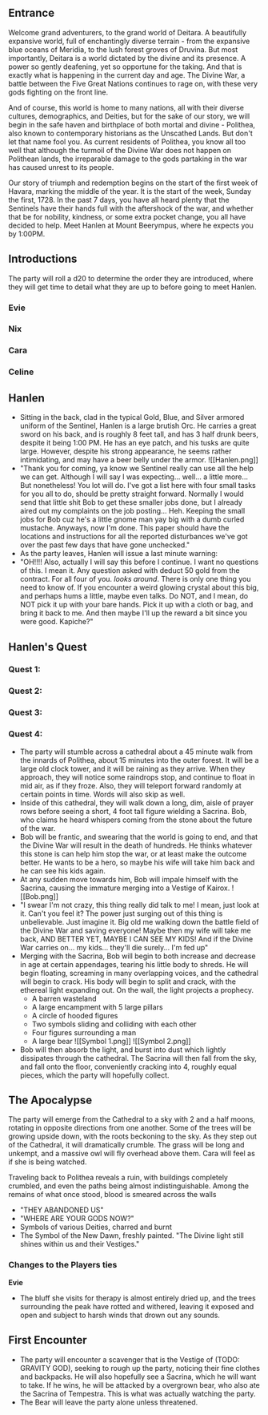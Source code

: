## Entrance
Welcome grand adventurers, to the grand world of Deitara. A beautifully expansive world, full of enchantingly diverse terrain - from the expansive blue oceans of Meridia, to the lush forest groves of Druvina. But most importantly, Deitara is a world dictated by the divine and its presence. A power so gently deafening, yet so opportune for the taking. And that is exactly what is happening in the current day and age. The Divine War, a battle between the Five Great Nations continues to rage on, with these very gods fighting on the front line.

And of course, this world is home to many nations, all with their diverse cultures, demographics, and Deities, but for the sake of our story, we will begin in the safe haven and birthplace of both mortal and divine - Polithea, also known to contemporary historians as the Unscathed Lands. But don't let that name fool you. As current residents of Polithea, you know all too well that although the turmoil of the Divine War does not happen on Polithean lands, the irreparable damage to the gods partaking in the war has caused unrest to its people.

Our story of triumph and redemption begins on the start of the first week of Havara, marking the middle of the year. It is the start of the week, Sunday the first, 1728. In the past 7 days, you have all heard plenty that the Sentinels have their hands full with the aftershock of the war, and whether that be for nobility, kindness, or some extra pocket change, you all have decided to help. Meet Hanlen at Mount Beerympus, where he expects you by 1:00PM.


## Introductions
The party will roll a d20 to determine the order they are introduced, where they will get time to detail what they are up to before going to meet Hanlen.
### Evie
### Nix
### Cara
### Celine

## Hanlen
- Sitting in the back, clad in the typical Gold, Blue, and Silver armored uniform of the Sentinel, Hanlen is a large brutish Orc. He carries a great sword on his back, and is roughly 8 feet tall, and has 3 half drunk beers, despite it being 1:00 PM. He has an eye patch, and his tusks are quite large. However, despite his strong appearance, he seems rather intimidating, and may have a beer belly under the armor.
![[Hanlen.png]]
- "Thank you for coming, ya know we Sentinel really can use all the help we can get. Although I will say I was expecting... well... a little more... But nonetheless! You lot will do. I've got a list here with four small tasks for you all to do, should be pretty straight forward. Normally I would send that little shit Bob to get these smaller jobs done, but I already aired out my complaints on the job posting... Heh. Keeping the small jobs for Bob cuz he's a little gnome man yay big with a dumb curled mustache. Anyways, now I'm done. This paper should have the locations and instructions for all the reported disturbances we've got over the past few days that have gone unchecked."
- As the party leaves, Hanlen will issue a last minute warning:
- "OH!!!! Also, actually I will say this before I continue. I want no questions of this. I mean it. Any question asked with deduct 50 gold from the contract. For all four of you. *looks around*. There is only one thing you need to know of. If you encounter a weird glowing crystal about this big, and perhaps hums a little, maybe even talks. Do NOT, and I mean, do NOT pick it up with your bare hands. Pick it up with a cloth or bag, and bring it back to me. And then maybe I'll up the reward a bit since you were good. Kapiche?"

## Hanlen's Quest
### Quest 1:
### Quest 2:
### Quest 3:
### Quest 4:
- The party will stumble across a cathedral about a 45 minute walk from the innards of Polithea, about 15 minutes into the outer forest. It will be a large old clock tower, and it will be raining as they arrive. When they approach, they will notice some raindrops stop, and continue to float in mid air, as if they froze. Also, they will teleport forward randomly at certain points in time. Words will also skip as well.
- Inside of this cathedral, they will walk down a long, dim, aisle of prayer rows before seeing a short, 4 foot tall figure wielding a Sacrina. Bob, who claims he heard whispers coming from the stone about the future of the war.
- Bob will be frantic, and swearing that the world is going to end, and that the Divine War will result in the death of hundreds. He thinks whatever this stone is can help him stop the war, or at least make the outcome better. He wants to be a hero, so maybe his wife will take him back and he can see his kids again.
- At any sudden move towards him, Bob will impale himself with the Sacrina, causing the immature merging into a Vestige of Kairox.
![[Bob.png]]
- "I swear I'm not crazy, this thing really did talk to me! I mean, just look at it. Can't you feel it? The power just surging out of this thing is unbelievable. Just imagine it. Big old me walking down the battle field of the Divine War and saving everyone! Maybe then my wife will take me back, AND BETTER YET, MAYBE I CAN SEE MY KIDS! And if the Divine War carries on... my kids... they'll die surely... I'm fed up"
- Merging with the Sacrina, Bob will begin to both increase and decrease in age at certain appendages, tearing his little body to shreds. He will begin floating, screaming in many overlapping voices, and the cathedral will begin to crack. His body will begin to split and crack, with the ethereal light expanding out. On the wall, the light projects a prophecy.
	- A barren wasteland
	- A large encampment with 5 large pillars
	- A circle of hooded figures
	- Two symbols sliding and colliding with each other
	- Four figures surrounding a man
	- A large bear
![[Symbol 1.png]]
![[Symbol 2.png]]
- Bob will then absorb the light, and burst into dust which lightly dissipates through the cathedral. The Sacrina will then fall from the sky, and fall onto the floor, conveniently cracking into 4, roughly equal pieces, which the party will hopefully collect.

## The Apocalypse
The party will emerge from the Cathedral to a sky with 2 and a half moons, rotating in opposite directions from one another. Some of the trees will be growing upside down, with the roots beckoning to the sky. As they step out of the Cathedral, it will dramatically crumble. The grass will be long and unkempt, and a massive owl will fly overhead above them. Cara will feel as if she is being watched.

Traveling back to Polithea reveals a ruin, with buildings completely crumbled, and even the paths being almost indistinguishable. Among the remains of what once stood, blood is smeared across the walls
- "THEY ABANDONED US"
- "WHERE ARE YOUR GODS NOW?"
- Symbols of various Deities, charred and burnt
- The Symbol of the New Dawn, freshly painted. "The Divine light still shines within us and their Vestiges."
### Changes to the Players ties
**Evie**
- The bluff she visits for therapy is almost entirely dried up, and the trees surrounding the peak have rotted and withered, leaving it exposed and open and subject to harsh winds that drown out any sounds.

## First Encounter
- The party will encounter a scavenger that is the Vestige of (TODO: GRAVITY GOD), seeking to rough up the party, noticing their fine clothes and backpacks. He will also hopefully see a Sacrina, which he will want to take. If he wins, he will be attacked by a overgrown bear, who also ate the Sacrina of Tempestra. This is what was actually watching the party.
- The Bear will leave the party alone unless threatened.